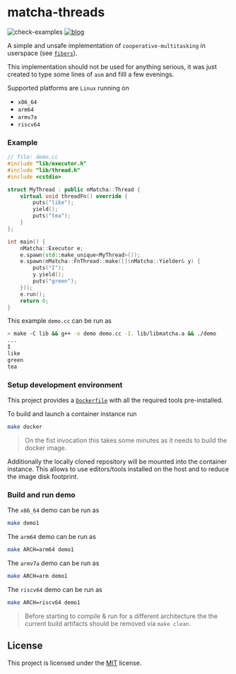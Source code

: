 # matcha-threads
![check-examples][badge_check_examples] [![blog][badge_blog]][html_blog]

A simple and unsafe implementation of `cooperative-multitasking` in userspace
(see [`fibers`][fiber_wiki]).

This implementation should not be used for anything serious, it was just
created to type some lines of `asm` and filll a few evenings.

Supported platforms are `Linux` running on
- `x86_64`
- `arm64`
- `armv7a`
- `riscv64`

### Example

```cpp
// file: demo.cc
#include "lib/executor.h"
#include "lib/thread.h"
#include <cstdio>

struct MyThread : public nMatcha::Thread {
    virtual void threadFn() override {
        puts("like");
        yield();
        puts("tea");
    }
};

int main() {
    nMatcha::Executor e;
    e.spawn(std::make_unique<MyThread>());
    e.spawn(nMatcha::FnThread::make([](nMatcha::Yielder& y) {
        puts("I");
        y.yield();
        puts("green");
    }));
    e.run();
    return 0;
}
```

This example `demo.cc` can be run as
```bash
> make -C lib && g++ -o demo demo.cc -I. lib/libmatcha.a && ./demo
...
I
like
green
tea
```

### Setup development environment
This project provides a [`Dockerfile`](docker/Dockerfile) with all the required
tools pre-installed.

To build and launch a container instance run
```bash
make docker
```
> On the fist invocation this takes some minutes as it needs to build the
> docker image.

Additionally the locally cloned repository will be mounted into the container
instance. This allows to use editors/tools installed on the host and to reduce
the image disk footprint.

### Build and run demo
The `x86_64` demo can be run as
```bash
make demo1
```
The `arm64` demo can be run as
```bash
make ARCH=arm64 demo1
```
The `armv7a` demo can be run as
```bash
make ARCH=arm demo1
```
The `riscv64` demo can be run as
```bash
make ARCH=riscv64 demo1
```
> Before starting to compile & run for a different architecture the the current
> build artifacts should be removed via `make clean`.

## License
This project is licensed under the [MIT](LICENSE) license.

[fiber_wiki]: https://en.wikipedia.org/wiki/Fiber_(computer_science)
[badge_check_examples]: https://github.com/johannst/matcha-threads/workflows/check-examples/badge.svg
[html_blog]: https://blog.memzero.de/xpost-matcha-threads
[badge_blog]: https://img.shields.io/badge/blog_entry-gray?logo=mdbook
